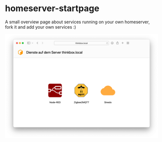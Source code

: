 # homeserver-startpage
A small overview page about services running on your own homeserver, fork it and add your own services :)

<img src="/docs/website.png" alt="overview page"/>